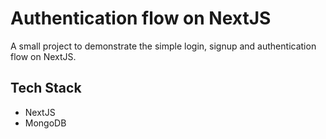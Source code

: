 # Authentication flow on NextJS

A small project to demonstrate the simple login, signup and authentication flow on NextJS.

## Tech Stack

- NextJS
- MongoDB
